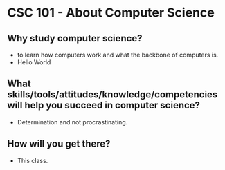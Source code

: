 # CSC 101 - About Computer Science


## Why study computer science?

- to learn how computers work and what the backbone of computers is.
- Hello World



## What skills/tools/attitudes/knowledge/competencies will help you succeed in computer science?

- Determination and not procrastinating.






## How will you get there?

- This class.





